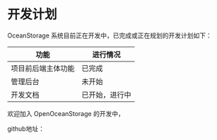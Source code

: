 # 开发计划

OceanStorage 系统目前正在开发中，已完成或正在规划的开发计划如下：

| 功能                                 | 进行情况         |
| -------------                       | --------         |
| 项目前后端主体功能                    | 已完成           |
| 管理后台                             | 未开始           |
| 开发文档                             | 已开始，进行中    |

欢迎加入 OpenOceanStorage 的开发中，

github地址：